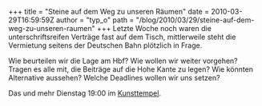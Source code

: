+++
title = "Steine auf dem Weg zu unseren Räumen"
date = 2010-03-29T16:59:59Z
author = "typ_o"
path = "/blog/2010/03/29/steine-auf-dem-weg-zu-unseren-raumen"
+++
Letzte Woche noch waren die unterschriftsreifen Verträge fast auf dem
Tisch, mittlerweile steht die Vermietung seitens der Deutschen Bahn
plötzlich in Frage.

Wie beurteilen wir die Lage am Hbf? Wie wollen wir weiter vorgehen?
Tragen es alle mit, die Beiträge auf die Hohe Kante zu legen? Wie
könnten Alternative aussehen? Welche Deadlines wollen wir uns setzen?

Das und mehr Dienstag 19:00 im
[Kunsttempel](https://flipdot.org/blog/index.php?/archives/47-Ab-jetzt-immer-Dienstags.html).

